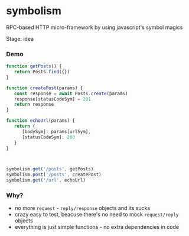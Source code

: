# symbolism
RPC-based HTTP micro-framework by using javascript's symbol magics

Stage: idea

### Demo
```js
function getPosts() {
   return Posts.find({})
}

function createPost(params) {
   const response = await Posts.create(params)
   response[statusCodeSym] = 201
   return response
}

function echoUrl(params) {
   return {
      [bodySym]: params[urlSym],
      [statusCodeSym]: 200
   }
}



symbolism.get('/posts', getPosts)
symbolism.post('/posts', createPost)
symbolism.get('/url', echoUrl)
```

### Why?

- no more `request` - `reply/response` objects and its sucks
- crazy easy to test, beacuse there's no need to mock `request/reply` objects
- everything is just simple functions - no extra dependencies in code
